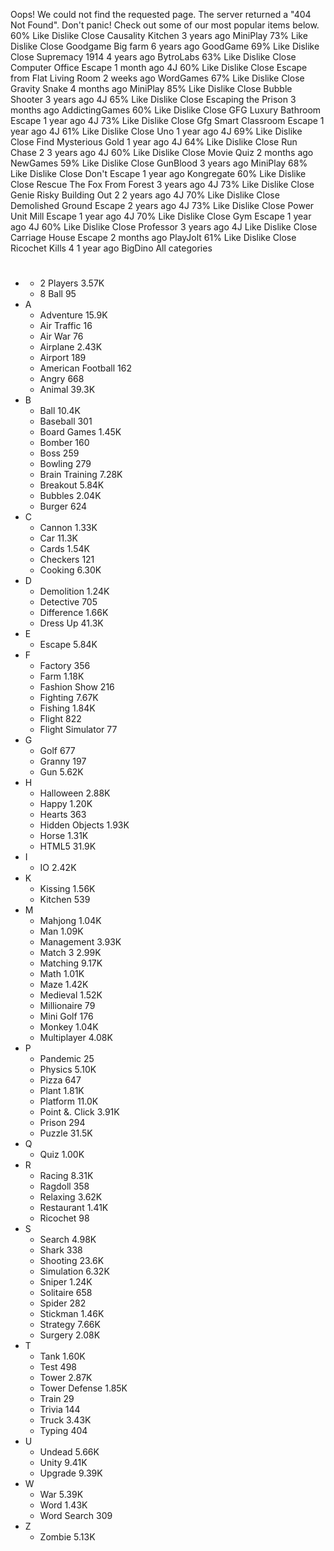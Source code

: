 Oops! We could not find the requested page. The server returned a "404 Not Found". Don't panic! Check out some of our most popular items below. 60% Like Dislike Close Causality Kitchen 3 years ago MiniPlay 73% Like Dislike Close Goodgame Big farm 6 years ago GoodGame 69% Like Dislike Close Supremacy 1914 4 years ago BytroLabs 63% Like Dislike Close Computer Office Escape 1 month ago 4J 60% Like Dislike Close Escape from Flat Living Room 2 weeks ago WordGames 67% Like Dislike Close Gravity Snake 4 months ago MiniPlay 85% Like Dislike Close Bubble Shooter 3 years ago 4J 65% Like Dislike Close Escaping the Prison 3 months ago AddictingGames 60% Like Dislike Close GFG Luxury Bathroom Escape 1 year ago 4J 73% Like Dislike Close Gfg Smart Classroom Escape 1 year ago 4J 61% Like Dislike Close Uno 1 year ago 4J 69% Like Dislike Close Find Mysterious Gold 1 year ago 4J 64% Like Dislike Close Run Chase 2 3 years ago 4J 60% Like Dislike Close Movie Quiz 2 months ago NewGames 59% Like Dislike Close GunBlood 3 years ago MiniPlay 68% Like Dislike Close Don't Escape 1 year ago Kongregate 60% Like Dislike Close Rescue The Fox From Forest 3 years ago 4J 73% Like Dislike Close Genie Risky Building Out 2 2 years ago 4J 70% Like Dislike Close Demolished Ground Escape 2 years ago 4J 73% Like Dislike Close Power Unit Mill Escape 1 year ago 4J 70% Like Dislike Close Gym Escape 1 year ago 4J 60% Like Dislike Close Professor 3 years ago 4J Like Dislike Close Carriage House Escape 2 months ago PlayJolt 61% Like Dislike Close Ricochet Kills 4 1 year ago BigDino All categories

*   #
    *   2 Players 3.57K
    *   8 Ball 95
*   A
    *   Adventure 15.9K
    *   Air Traffic 16
    *   Air War 76
    *   Airplane 2.43K
    *   Airport 189
    *   American Football 162
    *   Angry 668
    *   Animal 39.3K
*   B
    *   Ball 10.4K
    *   Baseball 301
    *   Board Games 1.45K
    *   Bomber 160
    *   Boss 259
    *   Bowling 279
    *   Brain Training 7.28K
    *   Breakout 5.84K
    *   Bubbles 2.04K
    *   Burger 624
*   C
    *   Cannon 1.33K
    *   Car 11.3K
    *   Cards 1.54K
    *   Checkers 121
    *   Cooking 6.30K
*   D
    *   Demolition 1.24K
    *   Detective 705
    *   Difference 1.66K
    *   Dress Up 41.3K
*   E
    *   Escape 5.84K
*   F
    *   Factory 356
    *   Farm 1.18K
    *   Fashion Show 216
    *   Fighting 7.67K
    *   Fishing 1.84K
    *   Flight 822
    *   Flight Simulator 77
*   G
    *   Golf 677
    *   Granny 197
    *   Gun 5.62K
*   H
    *   Halloween 2.88K
    *   Happy 1.20K
    *   Hearts 363
    *   Hidden Objects 1.93K
    *   Horse 1.31K
    *   HTML5 31.9K
*   I
    *   IO 2.42K
*   K
    *   Kissing 1.56K
    *   Kitchen 539
*   M
    *   Mahjong 1.04K
    *   Man 1.09K
    *   Management 3.93K
    *   Match 3 2.99K
    *   Matching 9.17K
    *   Math 1.01K
    *   Maze 1.42K
    *   Medieval 1.52K
    *   Millionaire 79
    *   Mini Golf 176
    *   Monkey 1.04K
    *   Multiplayer 4.08K
*   P
    *   Pandemic 25
    *   Physics 5.10K
    *   Pizza 647
    *   Plant 1.81K
    *   Platform 11.0K
    *   Point &. Click 3.91K
    *   Prison 294
    *   Puzzle 31.5K
*   Q
    *   Quiz 1.00K
*   R
    *   Racing 8.31K
    *   Ragdoll 358
    *   Relaxing 3.62K
    *   Restaurant 1.41K
    *   Ricochet 98
*   S
    *   Search 4.98K
    *   Shark 338
    *   Shooting 23.6K
    *   Simulation 6.32K
    *   Sniper 1.24K
    *   Solitaire 658
    *   Spider 282
    *   Stickman 1.46K
    *   Strategy 7.66K
    *   Surgery 2.08K
*   T
    *   Tank 1.60K
    *   Test 498
    *   Tower 2.87K
    *   Tower Defense 1.85K
    *   Train 29
    *   Trivia 144
    *   Truck 3.43K
    *   Typing 404
*   U
    *   Undead 5.66K
    *   Unity 9.41K
    *   Upgrade 9.39K
*   W
    *   War 5.39K
    *   Word 1.43K
    *   Word Search 309
*   Z
    *   Zombie 5.13K